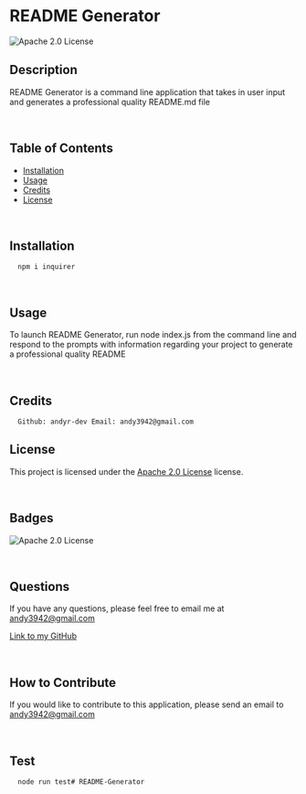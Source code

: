 # README Generator
  
  ![Apache 2.0 License](https://img.shields.io/badge/license-Apache%202.0-blueviolet)
  
  ## Description
  
  README Generator is a command line application that takes in user input and generates a professional quality README.md file

   <br/>

  ## Table of Contents
  
  - [Installation](#installation)
  - [Usage](#usage)
  - [Credits](#credits)
  - [License](#license)

  <br/>
  
  ## Installation

      npm i inquirer

  
  <br/>

  ## Usage

  To launch README Generator, run node index.js from the command line and respond to the prompts with information regarding your project to generate a professional quality README

  <br/>
  
  ## Credits

      Github: andyr-dev Email: andy3942@gmail.com
  
  ## License

  This project is licensed under the [Apache 2.0 License](https://opensource.org/licenses/Apache-2.0) license.
  
  <br/>

  ## Badges

  ![Apache 2.0 License](https://img.shields.io/badge/license-Apache%202.0-blueviolet)  

  <br/>
  
  ## Questions

  If you have any questions, please feel free to email me at andy3942@gmail.com

  [Link to my GitHub](https://github.com/andyr-dev/)
  
  <br/>

  ## How to Contribute

  If you would like to contribute to this application, please send an email to andy3942@gmail.com

  <br/>
  
  ## Test
      node run test# README-Generator
